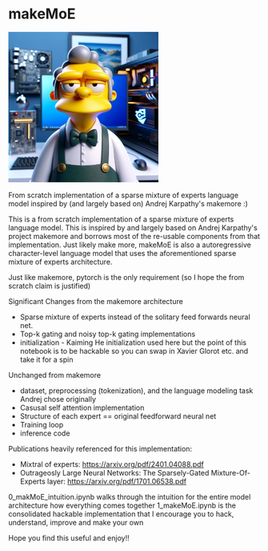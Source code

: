 # makeMoE

<img src="images/makemoelogo.png" width="300"/>


From scratch implementation of a sparse mixture of experts language model inspired by (and largely based on) Andrej Karpathy's makemore :)

This is a from scratch implementation of a sparse mixture of experts language model. This is inspired by and largely based on Andrej Karpathy's project makemore and borrows most of the re-usable components from that implementation. Just likely make more, makeMoE is also a autoregressive character-level language model that uses the aforementioned sparse mixture of experts architecture. 

Just like makemore, pytorch is the only requirement (so I hope the from scratch claim is justified)

Significant Changes from the makemore architecture

- Sparse mixture of experts instead of the solitary feed forwards neural net. 
- Top-k gating and noisy top-k gating implementations
- initialization - Kaiming He initialization used here but the point of this notebook is to be hackable so you can swap in Xavier Glorot etc. and take it for a spin

Unchanged from makemore
- dataset, preprocessing (tokenization), and the language modeling task Andrej chose originally 
- Casusal self attention implementation 
- Structure of each expert == original feedforward neural net
- Training loop
- inference code

Publications heavily referenced for this implementation: 
- Mixtral of experts: https://arxiv.org/pdf/2401.04088.pdf
- Outrageosly Large Neural Networks: The Sparsely-Gated Mixture-Of-Experts layer: https://arxiv.org/pdf/1701.06538.pdf

0_makMoE_intuition.ipynb walks through the intuition for the entire model architecture how everything comes together
1_makeMoE.ipynb is the consolidated hackable implementation that I encourage you to hack, understand, improve and make your own

Hope you find this useful and enjoy!!
